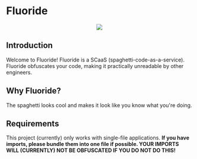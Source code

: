 # Fluoride
<p align="center">
  <img src="https://images.squarespace-cdn.com/content/v1/5c56c1a72727be06d1b7bc50/1560250431488-DCJ1GO3DLC7H4AZZUCD6/service-fluoride-treatments.png)">
  </img>
</p>

## Introduction
Welcome to Fluoride! Fluoride is a SCaaS (spaghetti-code-as-a-service).
Fluoride obfuscates your code, making it practically unreadable by other engineers.

## Why Fluoride?
The spaghetti looks cool and makes it look like you know what you're doing.

## Requirements
This project (currently) only works with single-file applications.
**If you have imports, please bundle them into one file if possible. YOUR IMPORTS WILL (CURRENTLY) NOT BE OBFUSCATED
IF YOU DO NOT DO THIS!**

